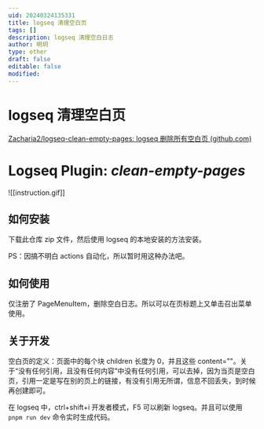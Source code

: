 ```yaml
---
uid: 20240324135331
title: logseq 清理空白页
tags: []
description: logseq 清理空白日志
author: 明玥
type: other
draft: false
editable: false
modified: 
---
```


# logseq 清理空白页


[Zacharia2/logseq-clean-empty-pages: logseq 删除所有空白页 (github.com)](https://github.com/Zacharia2/logseq-clean-empty-pages)
# Logseq Plugin: _clean-empty-pages_



![[instruction.gif]]

## 如何安装

下载此仓库 zip 文件，然后使用 logseq 的本地安装的方法安装。

PS：因搞不明白 actions 自动化，所以暂时用这种办法吧。

## 如何使用

仅注册了 PageMenuItem，删除空白日志。所以可以在页标题上又单击召出菜单使用。

## 关于开发

空白页的定义：页面中的每个块 children 长度为 0，并且这些 content=""。关于“没有任何引用，且没有任何内容”中没有任何引用，可以去掉，因为当页是空白页，引用一定是写在别的页上的链接，有没有引用无所谓，信息不回丢失，到时候再创建即可。

在 logseq 中，ctrl+shift+i 开发者模式，F5 可以刷新 logseq。并且可以使用 `pnpm run dev` 命令实时生成代码。